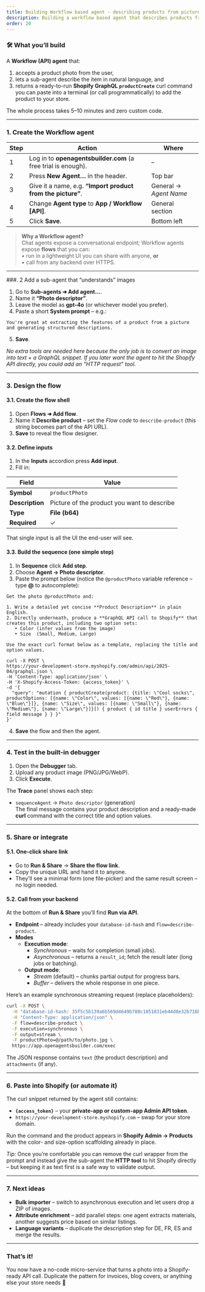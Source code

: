 ```yaml
---
title: Building Workflow based agent - describing products from pictures
description: Building a workflow based agent that describes products from photos and uploads them to Shopify
order: 20
---
```


### 🛠️ What you’ll build  

A **Workflow (API) agent** that:

1. accepts a product photo from the user,  
2. lets a sub-agent describe the item in natural language, and  
3. returns a ready-to-run **Shopify GraphQL `productCreate`** curl command you can paste into a terminal (or call programmatically) to add the product to your store.  

The whole process takes 5–10 minutes and zero custom code.

---

### 1.  Create the Workflow agent

| Step | Action | Where |
|------|--------|-------|
| 1 | Log in to **openagentsbuilder.com** (a free trial is enough). | – |
| 2 | Press **New Agent…** in the header. | Top bar |
| 3 | Give it a name, e.g. **“Import product from the picture”**. | General → *Agent Name* |
| 4 | Change **Agent type** to **App / Workflow [API]**. | General section |
| 5 | Click **Save**. | Bottom left |

> **Why a Workflow agent?**  
> Chat agents expose a conversational endpoint; Workflow agents expose **flows** that you can:  
> • run in a lightweight UI you can share with anyone, **or**  
> • call from any backend over HTTPS.

---

###. 2  Add a sub-agent that “understands” images

1. Go to **Sub-agents ➜ Add agent…**.  
2. Name it **“Photo descriptor”**.  
3. Leave the model as **gpt-4o** (or whichever model you prefer).  
4. Paste a short **System prompt** – e.g.:

```text
You're great at extracting the features of a product from a picture
and generating structured descriptions.
```

5. **Save**.

_No extra tools are needed here because the only job is to convert an image into text + a GraphQL snippet. If you later want the agent to hit the Shopify API directly, you could add an “HTTP request” tool._

---

### 3.  Design the flow

#### 3.1.  Create the flow shell

1. Open **Flows ➜ Add flow**.  
2. Name it **Describe product** – set the *Flow code* to `describe-product` (this string becomes part of the API URL).  
3. **Save** to reveal the flow designer.

#### 3.2.  Define inputs

1. In the **Inputs** accordion press **Add input**.  
2. Fill in:  

| Field | Value |
|-------|-------|
| **Symbol** | `productPhoto` |
| **Description** | Picture of the product you want to describe |
| **Type** | **File (b64)** |
| **Required** | ✓ |

That single input is all the UI the end-user will see.

#### 3.3.  Build the sequence (one simple step)

1. In **Sequence** click **Add step**.  
2. Choose **Agent → Photo descriptor**.  
3. Paste the prompt below (notice the `@productPhoto` variable reference – type **@** to autocomplete):

```text
Get the photo @productPhoto and:

1. Write a detailed yet concise **Product Description** in plain English.
2. Directly underneath, produce a **GraphQL API call to Shopify** that creates this product, including two option sets:
   • Color (infer values from the image)  
   • Size  (Small, Medium, Large)

Use the exact curl format below as a template, replacing the title and option values.

curl -X POST \
https://your-development-store.myshopify.com/admin/api/2025-04/graphql.json \
-H 'Content-Type: application/json' \
-H 'X-Shopify-Access-Token: {access_token}' \
-d '{
  "query": "mutation { productCreate(product: {title: \"Cool socks\", productOptions: [{name: \"Color\", values: [{name: \"Red\"}, {name: \"Blue\"}]}, {name: \"Size\", values: [{name: \"Small\"}, {name: \"Medium\"}, {name: \"Large\"}]}]) { product { id title } userErrors { field message } } }"
}'
```

4. **Save** the flow and then the agent.

---

### 4.  Test in the built-in debugger

1. Open the **Debugger** tab.  
2. Upload any product image (PNG/JPG/WebP).  
3. Click **Execute**.  

The **Trace** panel shows each step:  
* `sequenceAgent` → `Photo descriptor` (generation)  
The final message contains your product description and a ready-made **curl** command with the correct title and option values.

---

### 5.  Share or integrate

#### 5.1.  One-click share link

* Go to **Run & Share** → **Share the flow link**.  
* Copy the unique URL and hand it to anyone.  
* They’ll see a minimal form (one file-picker) and the same result screen – no login needed.

#### 5.2.  Call from your backend

At the bottom of **Run & Share** you’ll find **Run via API**.

* **Endpoint** – already includes your `database-id-hash` and `flow=describe-product`.  
* **Modes**  
  * **Execution mode**:  
    * *Synchronous* – waits for completion (small jobs).  
    * *Asynchronous* – returns a `result_id`; fetch the result later (long jobs or batching).  
  * **Output mode**:  
    * *Stream* (default) – chunks partial output for progress bars.  
    * *Buffer* – delivers the whole response in one piece.

Here’s an example synchronous streaming request (replace placeholders):

```bash
curl -X POST \
  -H "database-id-hash: 35f5c5b139a6b569d4649b788c1851831eb44d8e32b716b8411ec6431af8121d" \
  -H "Content-Type: application/json" \
  -F flow=describe-product \
  -F execution=synchronous \
  -F output=stream \
  -F productPhoto=@/path/to/photo.jpg \
  https://app.openagentsbuilder.com/exec
```

The JSON response contains `text` (the product description) and `attachments` (if any).

---

### 6.  Paste into Shopify (or automate it)

The curl snippet returned by the agent still contains:

* **`{access_token}`** – your **private-app or custom-app Admin API token**.  
* `https://your-development-store.myshopify.com` – swap for your store domain.

Run the command and the product appears in **Shopify Admin → Products** with the color- and size-option scaffolding already in place.

*Tip:* Once you’re comfortable you can remove the curl wrapper from the prompt and instead give the sub-agent the **HTTP tool** to hit Shopify directly – but keeping it as text first is a safe way to validate output.

---

### 7.  Next ideas

* **Bulk importer** – switch to asynchronous execution and let users drop a ZIP of images.  
* **Attribute enrichment** – add parallel steps: one agent extracts materials, another suggests price based on similar listings.  
* **Language variants** – duplicate the description step for DE, FR, ES and merge the results.

---

### That’s it!  
You now have a no-code micro-service that turns a photo into a Shopify-ready API call. Duplicate the pattern for invoices, blog covers, or anything else your store needs 🚀